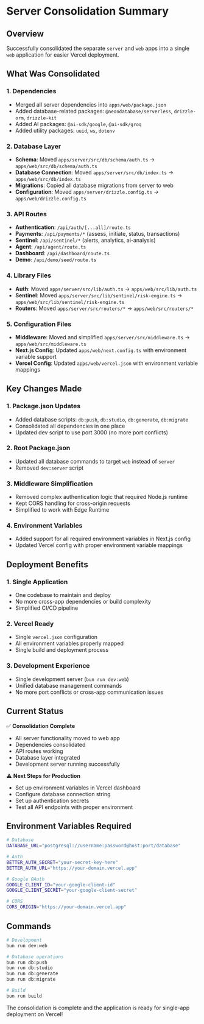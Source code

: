 # Server Consolidation Summary

## Overview
Successfully consolidated the separate `server` and `web` apps into a single `web` application for easier Vercel deployment.

## What Was Consolidated

### 1. Dependencies
- Merged all server dependencies into `apps/web/package.json`
- Added database-related packages: `@neondatabase/serverless`, `drizzle-orm`, `drizzle-kit`
- Added AI packages: `@ai-sdk/google`, `@ai-sdk/groq`
- Added utility packages: `uuid`, `ws`, `dotenv`

### 2. Database Layer
- **Schema**: Moved `apps/server/src/db/schema/auth.ts` → `apps/web/src/db/schema/auth.ts`
- **Database Connection**: Moved `apps/server/src/db/index.ts` → `apps/web/src/db/index.ts`
- **Migrations**: Copied all database migrations from server to web
- **Configuration**: Moved `apps/server/drizzle.config.ts` → `apps/web/drizzle.config.ts`

### 3. API Routes
- **Authentication**: `/api/auth/[...all]/route.ts`
- **Payments**: `/api/payments/*` (assess, initiate, status, transactions)
- **Sentinel**: `/api/sentinel/*` (alerts, analytics, ai-analysis)
- **Agent**: `/api/agent/route.ts`
- **Dashboard**: `/api/dashboard/route.ts`
- **Demo**: `/api/demo/seed/route.ts`

### 4. Library Files
- **Auth**: Moved `apps/server/src/lib/auth.ts` → `apps/web/src/lib/auth.ts`
- **Sentinel**: Moved `apps/server/src/lib/sentinel/risk-engine.ts` → `apps/web/src/lib/sentinel/risk-engine.ts`
- **Routers**: Moved `apps/server/src/routers/*` → `apps/web/src/routers/*`

### 5. Configuration Files
- **Middleware**: Moved and simplified `apps/server/src/middleware.ts` → `apps/web/src/middleware.ts`
- **Next.js Config**: Updated `apps/web/next.config.ts` with environment variable support
- **Vercel Config**: Updated `apps/web/vercel.json` with environment variable mappings

## Key Changes Made

### 1. Package.json Updates
- Added database scripts: `db:push`, `db:studio`, `db:generate`, `db:migrate`
- Consolidated all dependencies in one place
- Updated dev script to use port 3000 (no more port conflicts)

### 2. Root Package.json
- Updated all database commands to target `web` instead of `server`
- Removed `dev:server` script

### 3. Middleware Simplification
- Removed complex authentication logic that required Node.js runtime
- Kept CORS handling for cross-origin requests
- Simplified to work with Edge Runtime

### 4. Environment Variables
- Added support for all required environment variables in Next.js config
- Updated Vercel config with proper environment variable mappings

## Deployment Benefits

### 1. Single Application
- One codebase to maintain and deploy
- No more cross-app dependencies or build complexity
- Simplified CI/CD pipeline

### 2. Vercel Ready
- Single `vercel.json` configuration
- All environment variables properly mapped
- Single build and deployment process

### 3. Development Experience
- Single development server (`bun run dev:web`)
- Unified database management commands
- No more port conflicts or cross-app communication issues

## Current Status

✅ **Consolidation Complete**
- All server functionality moved to web app
- Dependencies consolidated
- API routes working
- Database layer integrated
- Development server running successfully

⚠️ **Next Steps for Production**
- Set up environment variables in Vercel dashboard
- Configure database connection string
- Set up authentication secrets
- Test all API endpoints with proper environment

## Environment Variables Required

```bash
# Database
DATABASE_URL="postgresql://username:password@host:port/database"

# Auth
BETTER_AUTH_SECRET="your-secret-key-here"
BETTER_AUTH_URL="https://your-domain.vercel.app"

# Google OAuth
GOOGLE_CLIENT_ID="your-google-client-id"
GOOGLE_CLIENT_SECRET="your-google-client-secret"

# CORS
CORS_ORIGIN="https://your-domain.vercel.app"
```

## Commands

```bash
# Development
bun run dev:web

# Database operations
bun run db:push
bun run db:studio
bun run db:generate
bun run db:migrate

# Build
bun run build
```

The consolidation is complete and the application is ready for single-app deployment on Vercel!

